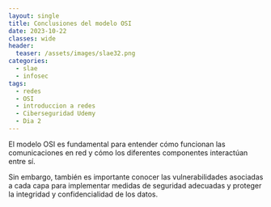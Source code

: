 ```yaml
---
layout: single
title: Conclusiones del modelo OSI
date: 2023-10-22
classes: wide
header:
  teaser: /assets/images/slae32.png
categories:
  - slae
  - infosec
tags:
  - redes
  - OSI
  - introduccion a redes
  - Ciberseguridad Udemy
  - Dia 2
---
```


El modelo OSI es fundamental para entender cómo funcionan las comunicaciones en red y cómo los diferentes componentes interactúan entre sí.

Sin embargo, también es importante conocer las vulnerabilidades asociadas a cada capa para implementar medidas de seguridad adecuadas y proteger la integridad y confidencialidad de los datos.